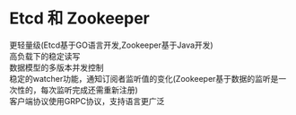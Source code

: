 
# Etcd 和 Zookeeper

更轻量级(Etcd基于GO语言开发,Zookeeper基于Java开发)  
高负载下的稳定读写  
数据模型的多版本并发控制  
稳定的watcher功能，通知订阅者监听值的变化(Zookeeper基于数据的监听是一次性的，每次监听完成还需重新注册)  
客户端协议使用GRPC协议，支持语言更广泛  